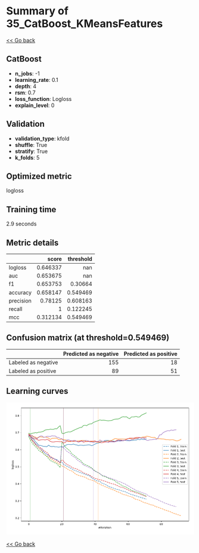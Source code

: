 # Summary of 35_CatBoost_KMeansFeatures

[<< Go back](../README.md)


## CatBoost
- **n_jobs**: -1
- **learning_rate**: 0.1
- **depth**: 4
- **rsm**: 0.7
- **loss_function**: Logloss
- **explain_level**: 0

## Validation
 - **validation_type**: kfold
 - **shuffle**: True
 - **stratify**: True
 - **k_folds**: 5

## Optimized metric
logloss

## Training time

2.9 seconds

## Metric details
|           |    score |   threshold |
|:----------|---------:|------------:|
| logloss   | 0.646337 |  nan        |
| auc       | 0.653675 |  nan        |
| f1        | 0.653753 |    0.30664  |
| accuracy  | 0.658147 |    0.549469 |
| precision | 0.78125  |    0.608163 |
| recall    | 1        |    0.122245 |
| mcc       | 0.312134 |    0.549469 |


## Confusion matrix (at threshold=0.549469)
|                     |   Predicted as negative |   Predicted as positive |
|:--------------------|------------------------:|------------------------:|
| Labeled as negative |                     155 |                      18 |
| Labeled as positive |                      89 |                      51 |

## Learning curves
![Learning curves](learning_curves.png)

[<< Go back](../README.md)
